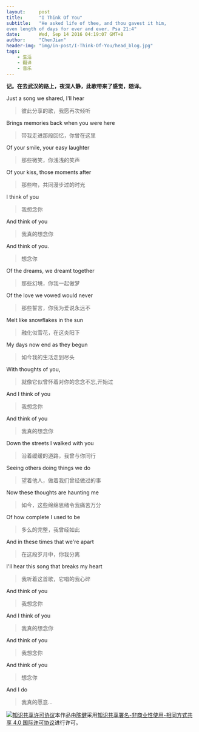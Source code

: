 ```yaml
---
layout:     post
title:      "I Think Of You"
subtitle:   "He asked life of thee, and thou gavest it him,
even length of days for ever and ever. Psa 21:4"
date:       Wed, Sep 14 2016 04:19:07 GMT+8
author:     "ChenJian"
header-img: "img/in-post/I-Think-Of-You/head_blog.jpg"
tags:
    - 生活
    - 翻译
    - 音乐
---
```


**记。在去武汉的路上，夜深人静，此歌带来了感觉，随译。**

Just a song we shared, I'll hear

> 彼此分享的歌，我愿再次倾听

Brings memories back when you were here

> 带我走进那段回忆，你曾在这里

Of your smile, your easy laughter

> 那些微笑，你浅浅的笑声

Of your kiss, those moments after

> 那些吻，共同漫步过的时光

I think of you

> 我想念你

And think of you

> 我真的想念你

And think of you.

> 想念你

Of the dreams, we dreamt together

> 那些幻境，你我一起做梦

Of the love we vowed would never

> 那些誓言，你我为爱说永远不

Melt like snowflakes in the sun

> 融化似雪花，在这炎阳下

My days now end as they begun

> 如今我的生活走到尽头

With thoughts of you,

> 就像它似曾怀着对你的念念不忘,开始过

And I think of you

> 我想念你

And think of you

> 我真的想念你

Down the streets I walked with you

> 沿着缓缓的道路，我曾与你同行

Seeing others doing things we do

> 望着他人，做着我们曾经做过的事

Now these thoughts are haunting me

> 如今，这些绵绵思绪令我痛苦万分

Of how complete I used to be

> 多么的完整，我曾经如此

And in these times that we're apart

> 在这段岁月中，你我分离

I'll hear this song that breaks my heart

> 我听着这首歌，它唱的我心碎

And think of you

> 我想念你

And I think of you

> 我真的想念你

And think of you

> 我想念你

And think of you

> 想念你

And I do

> 我真的愿意...


<a rel="license" href="http://creativecommons.org/licenses/by-nc-sa/4.0/"><img alt="知识共享许可协议" style="border-width:0" src="https://i.creativecommons.org/l/by-nc-sa/4.0/88x31.png" /></a>本作品由<a xmlns:cc="http://creativecommons.org/ns#" href="https://o-my-chenjian.com/2016/09/14/I-Think-Of-You/" property="cc:attributionName" rel="cc:attributionURL">陈健</a>采用<a rel="license" href="http://creativecommons.org/licenses/by-nc-sa/4.0/">知识共享署名-非商业性使用-相同方式共享 4.0 国际许可协议</a>进行许可。


